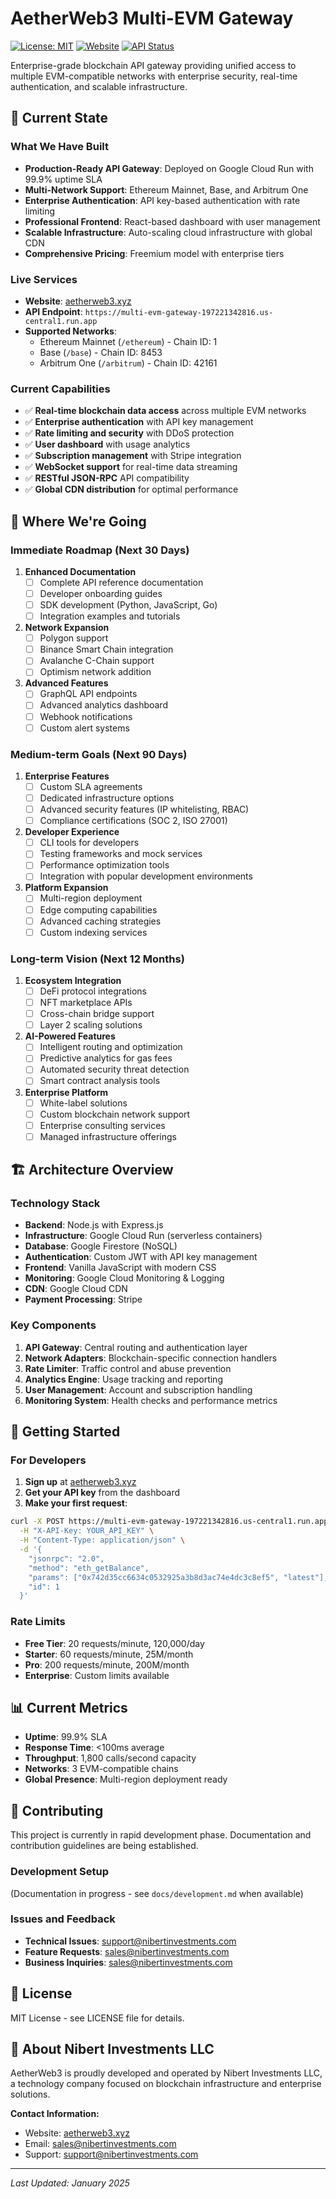 # AetherWeb3 Multi-EVM Gateway

[![License: MIT](https://img.shields.io/badge/License-MIT-yellow.svg)](https://opensource.org/licenses/MIT)
[![Website](https://img.shields.io/website?url=https%3A//aetherweb3.xyz)](https://aetherweb3.xyz)
[![API Status](https://img.shields.io/website?url=https%3A//multi-evm-gateway-197221342816.us-central1.run.app&label=API%20Status)](https://multi-evm-gateway-197221342816.us-central1.run.app)

Enterprise-grade blockchain API gateway providing unified access to multiple EVM-compatible networks with enterprise security, real-time authentication, and scalable infrastructure.

## 🚀 Current State

### What We Have Built
- **Production-Ready API Gateway**: Deployed on Google Cloud Run with 99.9% uptime SLA
- **Multi-Network Support**: Ethereum Mainnet, Base, and Arbitrum One
- **Enterprise Authentication**: API key-based authentication with rate limiting
- **Professional Frontend**: React-based dashboard with user management
- **Scalable Infrastructure**: Auto-scaling cloud infrastructure with global CDN
- **Comprehensive Pricing**: Freemium model with enterprise tiers

### Live Services
- **Website**: [aetherweb3.xyz](https://aetherweb3.xyz)
- **API Endpoint**: `https://multi-evm-gateway-197221342816.us-central1.run.app`
- **Supported Networks**:
  - Ethereum Mainnet (`/ethereum`) - Chain ID: 1
  - Base (`/base`) - Chain ID: 8453  
  - Arbitrum One (`/arbitrum`) - Chain ID: 42161

### Current Capabilities
- ✅ **Real-time blockchain data access** across multiple EVM networks
- ✅ **Enterprise authentication** with API key management
- ✅ **Rate limiting and security** with DDoS protection
- ✅ **User dashboard** with usage analytics
- ✅ **Subscription management** with Stripe integration
- ✅ **WebSocket support** for real-time data streaming
- ✅ **RESTful JSON-RPC** API compatibility
- ✅ **Global CDN distribution** for optimal performance

## 🎯 Where We're Going

### Immediate Roadmap (Next 30 Days)
1. **Enhanced Documentation**
   - [ ] Complete API reference documentation
   - [ ] Developer onboarding guides
   - [ ] SDK development (Python, JavaScript, Go)
   - [ ] Integration examples and tutorials

2. **Network Expansion**
   - [ ] Polygon support
   - [ ] Binance Smart Chain integration
   - [ ] Avalanche C-Chain support
   - [ ] Optimism network addition

3. **Advanced Features**
   - [ ] GraphQL API endpoints
   - [ ] Advanced analytics dashboard
   - [ ] Webhook notifications
   - [ ] Custom alert systems

### Medium-term Goals (Next 90 Days)
1. **Enterprise Features**
   - [ ] Custom SLA agreements
   - [ ] Dedicated infrastructure options
   - [ ] Advanced security features (IP whitelisting, RBAC)
   - [ ] Compliance certifications (SOC 2, ISO 27001)

2. **Developer Experience**
   - [ ] CLI tools for developers
   - [ ] Testing frameworks and mock services
   - [ ] Performance optimization tools
   - [ ] Integration with popular development environments

3. **Platform Expansion**
   - [ ] Multi-region deployment
   - [ ] Edge computing capabilities
   - [ ] Advanced caching strategies
   - [ ] Custom indexing services

### Long-term Vision (Next 12 Months)
1. **Ecosystem Integration**
   - [ ] DeFi protocol integrations
   - [ ] NFT marketplace APIs
   - [ ] Cross-chain bridge support
   - [ ] Layer 2 scaling solutions

2. **AI-Powered Features**
   - [ ] Intelligent routing and optimization
   - [ ] Predictive analytics for gas fees
   - [ ] Automated security threat detection
   - [ ] Smart contract analysis tools

3. **Enterprise Platform**
   - [ ] White-label solutions
   - [ ] Custom blockchain network support
   - [ ] Enterprise consulting services
   - [ ] Managed infrastructure offerings

## 🏗️ Architecture Overview

### Technology Stack
- **Backend**: Node.js with Express.js
- **Infrastructure**: Google Cloud Run (serverless containers)
- **Database**: Google Firestore (NoSQL)
- **Authentication**: Custom JWT with API key management
- **Frontend**: Vanilla JavaScript with modern CSS
- **Monitoring**: Google Cloud Monitoring & Logging
- **CDN**: Google Cloud CDN
- **Payment Processing**: Stripe

### Key Components
1. **API Gateway**: Central routing and authentication layer
2. **Network Adapters**: Blockchain-specific connection handlers
3. **Rate Limiter**: Traffic control and abuse prevention
4. **Analytics Engine**: Usage tracking and reporting
5. **User Management**: Account and subscription handling
6. **Monitoring System**: Health checks and performance metrics

## 🚦 Getting Started

### For Developers
1. **Sign up** at [aetherweb3.xyz](https://aetherweb3.xyz)
2. **Get your API key** from the dashboard
3. **Make your first request**:
```bash
curl -X POST https://multi-evm-gateway-197221342816.us-central1.run.app/ethereum \
  -H "X-API-Key: YOUR_API_KEY" \
  -H "Content-Type: application/json" \
  -d '{
    "jsonrpc": "2.0",
    "method": "eth_getBalance",
    "params": ["0x742d35cc6634c0532925a3b8d3ac74e4dc3c8ef5", "latest"],
    "id": 1
  }'
```

### Rate Limits
- **Free Tier**: 20 requests/minute, 120,000/day
- **Starter**: 60 requests/minute, 25M/month  
- **Pro**: 200 requests/minute, 200M/month
- **Enterprise**: Custom limits available

## 📊 Current Metrics
- **Uptime**: 99.9% SLA
- **Response Time**: <100ms average
- **Throughput**: 1,800 calls/second capacity
- **Networks**: 3 EVM-compatible chains
- **Global Presence**: Multi-region deployment ready

## 🤝 Contributing

This project is currently in rapid development phase. Documentation and contribution guidelines are being established.

### Development Setup
(Documentation in progress - see `docs/development.md` when available)

### Issues and Feedback
- **Technical Issues**: [support@nibertinvestments.com](mailto:support@nibertinvestments.com)
- **Feature Requests**: [sales@nibertinvestments.com](mailto:sales@nibertinvestments.com)
- **Business Inquiries**: [sales@nibertinvestments.com](mailto:sales@nibertinvestments.com)

## 📝 License

MIT License - see LICENSE file for details.

## 🏢 About Nibert Investments LLC

AetherWeb3 is proudly developed and operated by Nibert Investments LLC, a technology company focused on blockchain infrastructure and enterprise solutions.

**Contact Information:**
- Website: [aetherweb3.xyz](https://aetherweb3.xyz)
- Email: [sales@nibertinvestments.com](mailto:sales@nibertinvestments.com)
- Support: [support@nibertinvestments.com](mailto:support@nibertinvestments.com)

---

*Last Updated: January 2025*
